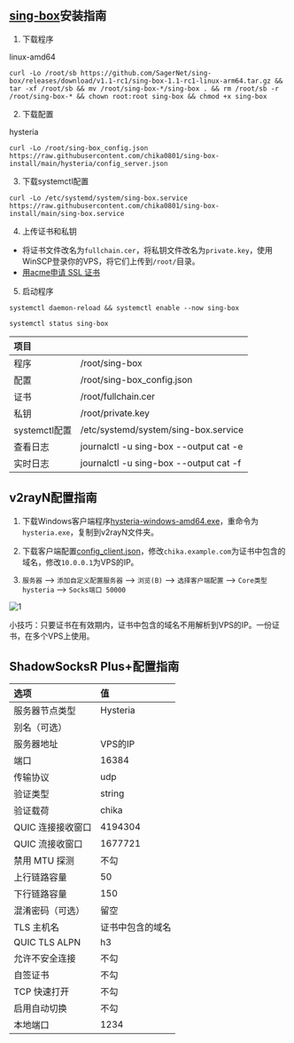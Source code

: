 ## [sing-box](https://github.com/SagerNet/sing-box)安装指南

1. 下载程序

linux-amd64
```
curl -Lo /root/sb https://github.com/SagerNet/sing-box/releases/download/v1.1-rc1/sing-box-1.1-rc1-linux-arm64.tar.gz && tar -xf /root/sb && mv /root/sing-box-*/sing-box . && rm /root/sb -r /root/sing-box-* && chown root:root sing-box && chmod +x sing-box
```

2. 下载配置

hysteria
```
curl -Lo /root/sing-box_config.json https://raw.githubusercontent.com/chika0801/sing-box-install/main/hysteria/config_server.json
```

3. 下载systemctl配置

```
curl -Lo /etc/systemd/system/sing-box.service https://raw.githubusercontent.com/chika0801/sing-box-install/main/sing-box.service
```

4. 上传证书和私钥

- 将证书文件改名为`fullchain.cer`，将私钥文件改名为`private.key`，使用WinSCP登录你的VPS，将它们上传到`/root/`目录。
- [用acme申请 SSL 证书](https://github.com/chika0801/Xray-install#1%E7%94%A8acme%E7%94%B3%E8%AF%B7-ssl-%E8%AF%81%E4%B9%A6)

5. 启动程序

```
systemctl daemon-reload && systemctl enable --now sing-box
```

```
systemctl status sing-box
```

| 项目 | |
| :--- | :--- |
| 程序 | /root/sing-box |
| 配置 | /root/sing-box_config.json |
| 证书 | /root/fullchain.cer |
| 私钥 | /root/private.key |
| systemctl配置 | /etc/systemd/system/sing-box.service |
| 查看日志 | journalctl -u sing-box --output cat -e |
| 实时日志 | journalctl -u sing-box --output cat -f |

## v2rayN配置指南

1. 下载Windows客户端程序[hysteria-windows-amd64.exe](https://github.com/HyNetwork/hysteria/releases/latest/download/hysteria-windows-amd64.exe)，重命令为`hysteria.exe`，复制到v2rayN文件夹。

2. 下载客户端配置[config_client.json](https://github.com/chika0801/sing-box-install/blob/main/hysteria/config_client.json)，修改`chika.example.com`为证书中包含的域名，修改`10.0.0.1`为VPS的IP。

3. `服务器` ——> `添加自定义配置服务器` ——> `浏览(B)` ——> `选择客户端配置` ——> `Core类型 hysteria` ——> `Socks端口 50000`

![1](https://user-images.githubusercontent.com/88967758/195763557-f9706952-f2fc-466f-9787-bf00d138562d.jpg)

小技巧：只要证书在有效期内，证书中包含的域名不用解析到VPS的IP。一份证书，在多个VPS上使用。

## ShadowSocksR Plus+配置指南

| 选项 | 值 |
| :--- | :--- |
| 服务器节点类型 | Hysteria |
| 别名（可选） |  |
| 服务器地址 | VPS的IP |
| 端口 | 16384 |
| 传输协议 | udp |
| 验证类型 | string |
| 验证载荷 | chika |
| QUIC 连接接收窗口 | 4194304 |
| QUIC 流接收窗口 | 1677721 |
| 禁用 MTU 探测 | 不勾 |
| 上行链路容量 | 50 |
| 下行链路容量 | 150 |
| 混淆密码（可选） | 留空 |
| TLS 主机名 | 证书中包含的域名 |
| QUIC TLS ALPN | h3 |
| 允许不安全连接 | 不勾 |
| 自签证书 | 不勾 |
| TCP 快速打开 | 不勾 |
| 启用自动切换 | 不勾 |
| 本地端口 | 1234 |
